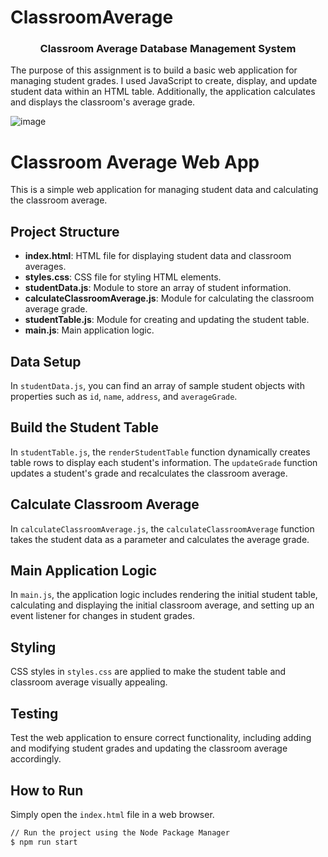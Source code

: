 # ClassroomAverage

<h3 align="center">Classroom Average Database Management System</h3>
The purpose of this assignment is to build a basic web application for managing student grades. I used JavaScript to create, display, and update student data within an HTML table. Additionally, the application calculates and displays the classroom's average grade.

![image](https://github.com/pujaroy280/ClassroomAverage/assets/62675121/29f35f64-7342-498f-aa13-bde2675af712)

# Classroom Average Web App

This is a simple web application for managing student data and calculating the classroom average.

## Project Structure

- **index.html**: HTML file for displaying student data and classroom averages.
- **styles.css**: CSS file for styling HTML elements.
- **studentData.js**: Module to store an array of student information.
- **calculateClassroomAverage.js**: Module for calculating the classroom average grade.
- **studentTable.js**: Module for creating and updating the student table.
- **main.js**: Main application logic.

## Data Setup

In `studentData.js`, you can find an array of sample student objects with properties such as `id`, `name`, `address`, and `averageGrade`.

## Build the Student Table

In `studentTable.js`, the `renderStudentTable` function dynamically creates table rows to display each student's information. The `updateGrade` function updates a student's grade and recalculates the classroom average.

## Calculate Classroom Average

In `calculateClassroomAverage.js`, the `calculateClassroomAverage` function takes the student data as a parameter and calculates the average grade.

## Main Application Logic

In `main.js`, the application logic includes rendering the initial student table, calculating and displaying the initial classroom average, and setting up an event listener for changes in student grades.

## Styling

CSS styles in `styles.css` are applied to make the student table and classroom average visually appealing.

## Testing

Test the web application to ensure correct functionality, including adding and modifying student grades and updating the classroom average accordingly.

## How to Run

Simply open the `index.html` file in a web browser.

```bash
// Run the project using the Node Package Manager 
$ npm run start

